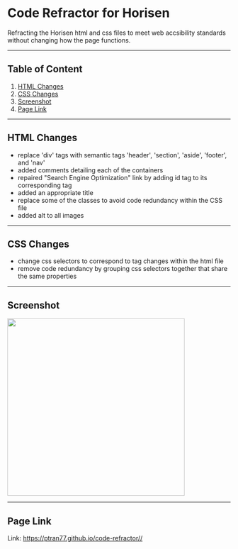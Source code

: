 # Code Refractor for Horisen

Refracting the Horisen html and css files to meet web accsibility standards without changing how the page functions.

---

## Table of Content

1. [HTML Changes](#html-changes)
2. [CSS Changes](#css-changes)
3. [Screenshot](#screenshot)
4. [Page Link](#page-link)

---

<a name="html-changes"></a>

## HTML Changes

- replace 'div' tags with semantic tags 'header', 'section', 'aside', 'footer', and 'nav'
- added comments detailing each of the containers
- repaired "Search Engine Optimization" link by adding id tag to its corresponding tag
- added an appropriate title
- replace some of the classes to avoid code redundancy within the CSS file
- added alt to all images

---

<a name="css-changes"></a>

## CSS Changes

- change css selectors to correspond to tag changes within the html file
- remove code redundancy by grouping css selectors together that share the same properties

---

<a name="screenshot"></a>

## Screenshot

<img src="./assets/images/webpage.png" width="400">

---

<a name="page-link"></a>

## Page Link

Link: <a href="https://ptran77.github.io/code-refractor/">https://ptran77.github.io/code-refractor//</a>
